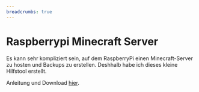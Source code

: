 ```yaml
---
breadcrumbs: true
---
```


# Raspberrypi Minecraft Server

Es kann sehr kompliziert sein, auf dem RaspberryPi einen Minecraft-Server zu hosten und Backups zu erstellen. Deshhalb habe ich dieses kleine Hilfstool erstellt.

Anleitung und Download [hier](https://github.com/rafaelurben/raspberrypi-minecraftserver).
